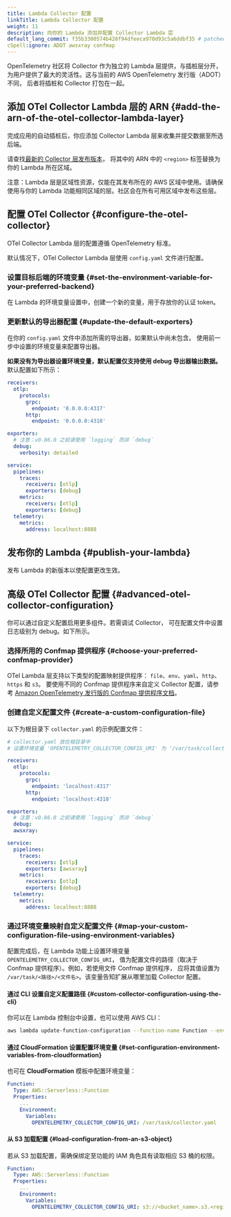 ```yaml
---
title: Lambda Collector 配置
linkTitle: Lambda Collector 配置
weight: 11
description: 向你的 Lambda 添加并配置 Collector Lambda 层
default_lang_commit: f35b3300574b428f94dfeeca970d93c5a6ddbf35 # patched
cSpell:ignore: ADOT awsxray confmap
---
```


OpenTelemetry 社区将 Collector 作为独立的 Lambda 层提供，与插桩层分开，
为用户提供了最大的灵活性。这与当前的 AWS OpenTelemetry 发行版（ADOT）不同，
后者将插桩和 Collector 打包在一起。

## 添加 OTel Collector Lambda 层的 ARN {#add-the-arn-of-the-otel-collector-lambda-layer}

完成应用的自动插桩后，你应添加 Collector Lambda 层来收集并提交数据至所选后端。

请查找[最新的 Collector 层发布版本](https://github.com/open-telemetry/opentelemetry-lambda/releases)，
将其中的 ARN 中的 `<region>` 标签替换为你的 Lambda 所在区域。

注意：Lambda 层是区域性资源，仅能在其发布所在的 AWS 区域中使用。请确保使用与你的
Lambda 功能相同区域的层。社区会在所有可用区域中发布这些层。

## 配置 OTel Collector {#configure-the-otel-collector}

OTel Collector Lambda 层的配置遵循 OpenTelemetry 标准。

默认情况下，OTel Collector Lambda 层使用 `config.yaml` 文件进行配置。

### 设置目标后端的环境变量 {#set-the-environment-variable-for-your-preferred-backend}

在 Lambda 的环境变量设置中，创建一个新的变量，用于存放你的认证 token。

### 更新默认的导出器配置 {#update-the-default-exporters}

在你的 `config.yaml` 文件中添加所需的导出器，如果默认中尚未包含。
使用前一步中设置的环境变量来配置导出器。

**如果没有为导出器设置环境变量，默认配置仅支持使用 debug 导出器输出数据。**
默认配置如下所示：

```yaml
receivers:
  otlp:
    protocols:
      grpc:
        endpoint: '0.0.0.0:4317'
      http:
        endpoint: '0.0.0.0:4318'

exporters:
  # 注意：v0.86.0 之前请使用 `logging` 而非 `debug`
  debug:
    verbosity: detailed

service:
  pipelines:
    traces:
      receivers: [otlp]
      exporters: [debug]
    metrics:
      receivers: [otlp]
      exporters: [debug]
  telemetry:
    metrics:
      address: localhost:8888
```

## 发布你的 Lambda {#publish-your-lambda}

发布 Lambda 的新版本以使配置更改生效。

## 高级 OTel Collector 配置 {#advanced-otel-collector-configuration}

你可以通过自定义配置启用更多组件。若需调试 Collector，
可在配置文件中设置日志级别为 debug。如下所示。

### 选择所用的 Confmap 提供程序 {#choose-your-preferred-confmap-provider}

OTel Lambda 层支持以下类型的配置映射提供程序：
`file`、`env`、`yaml`、`http`、`https` 和 `s3`。
要使用不同的 Confmap 提供程序来自定义 Collector 配置，请参考
[Amazon OpenTelemetry 发行版的 Confmap 提供程序文档](https://aws-otel.github.io/docs/components/confmap-providers#confmap-providers-supported-by-the-adot-collector)。

### 创建自定义配置文件 {#create-a-custom-configuration-file}

以下为根目录下 `collector.yaml` 的示例配置文件：

```yaml
# collector.yaml 放在根目录中
# 设置环境变量 'OPENTELEMETRY_COLLECTOR_CONFIG_URI' 为 '/var/task/collector.yaml'

receivers:
  otlp:
    protocols:
      grpc:
        endpoint: 'localhost:4317'
      http:
        endpoint: 'localhost:4318'

exporters:
  # 注意：v0.86.0 之前请使用 `logging` 而非 `debug`
  debug:
  awsxray:

service:
  pipelines:
    traces:
      receivers: [otlp]
      exporters: [awsxray]
    metrics:
      receivers: [otlp]
      exporters: [debug]
  telemetry:
    metrics:
      address: localhost:8888
```

### 通过环境变量映射自定义配置文件 {#map-your-custom-configuration-file-using-environment-variables}

配置完成后，在 Lambda 功能上设置环境变量 `OPENTELEMETRY_COLLECTOR_CONFIG_URI`，
值为配置文件的路径（取决于 Confmap 提供程序）。例如，若使用文件 Confmap 提供程序，
应将其值设置为 `/var/task/<路径>/<文件名>`。该变量告知扩展从哪里加载 Collector 配置。

#### 通过 CLI 设置自定义配置路径 {#custom-collector-configuration-using-the-cli}

你可以在 Lambda 控制台中设置，也可以使用 AWS CLI：

```bash
aws lambda update-function-configuration --function-name Function --environment Variables={OPENTELEMETRY_COLLECTOR_CONFIG_URI=/var/task/collector.yaml}
```

#### 通过 CloudFormation 设置配置环境变量 {#set-configuration-environment-variables-from-cloudformation}

也可在 **CloudFormation** 模板中配置环境变量：

```yaml
Function:
  Type: AWS::Serverless::Function
  Properties:
    ...
    Environment:
      Variables:
        OPENTELEMETRY_COLLECTOR_CONFIG_URI: /var/task/collector.yaml
```

#### 从 S3 加载配置 {#load-configuration-from-an-s3-object}

若从 S3 加载配置，需确保绑定至功能的 IAM 角色具有读取相应 S3 桶的权限。

```yaml
Function:
  Type: AWS::Serverless::Function
  Properties:
    ...
    Environment:
      Variables:
        OPENTELEMETRY_COLLECTOR_CONFIG_URI: s3://<bucket_name>.s3.<region>.amazonaws.com/collector_config.yaml
```
